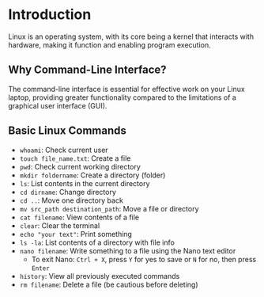 # Introduction

Linux is an operating system, with its core being a kernel that interacts with hardware, making it function and enabling program execution.

## Why Command-Line Interface?

The command-line interface is essential for effective work on your Linux laptop, providing greater functionality compared to the limitations of a graphical user interface (GUI).

## Basic Linux Commands

- `whoami`: Check current user
- `touch file_name.txt`: Create a file
- `pwd`: Check current working directory
- `mkdir foldername`: Create a directory (folder)
- `ls`: List contents in the current directory
- `cd dirname`: Change directory
- `cd ..`: Move one directory back
- `mv src_path destination_path`: Move a file or directory
- `cat filename`: View contents of a file
- `clear`: Clear the terminal
- `echo "your text"`: Print something
- `ls -la`: List contents of a directory with file info
- `nano filename`: Write something to a file using the Nano text editor
  - To exit Nano: `Ctrl + X`, press `Y` for yes to save or `N` for no, then press `Enter`
- `history`: View all previously executed commands
- `rm filename`: Delete a file (be cautious before deleting)
